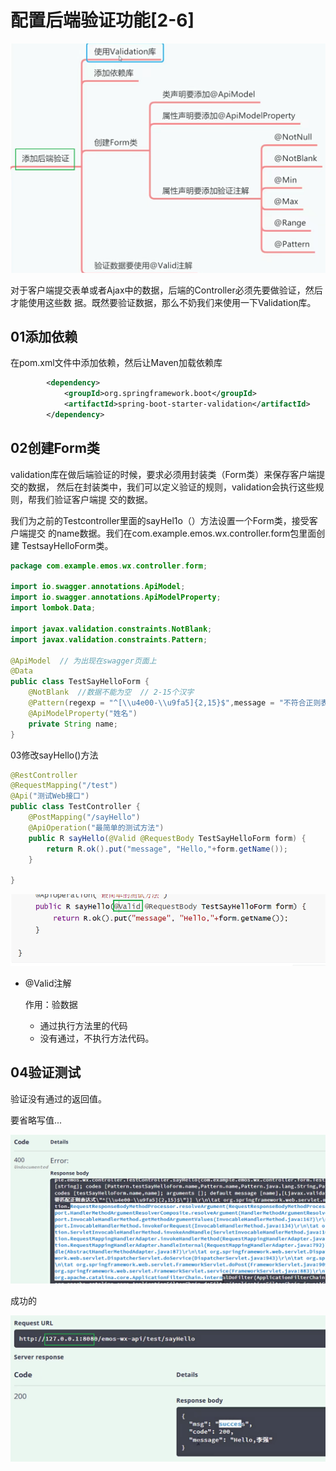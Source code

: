 # 配置后端验证功能[2-6]

![image-20231001171353275](06配置后端验证功能2-6.assets/image-20231001171353275.png)

对于客户端提交表单或者Ajax中的数据，后端的Controller必须先要做验证，然后才能使用这些数
据。既然要验证数据，那么不奶我们来使用一下Validation库。

## 01添加依赖

在pom.xml文件中添加依赖，然后让Maven加载依赖库

```xml
        <dependency>
            <groupId>org.springframework.boot</groupId>
            <artifactId>spring-boot-starter-validation</artifactId>
        </dependency>
```

## 02创建Form类

validation库在做后端验证的时候，要求必须用封装类（Form类）来保存客户端提交的数据，
然后在封装类中，我们可以定义验证的规则，validation会执行这些规则，帮我们验证客户端提
交的数据。



我们为之前的Testcontroller里面的sayHel1o（）方法设置一个Form类，接受客户端提交
的name数据。我们在com.example.emos.wx.controller.form包里面创建 TestsayHelloForm类。

```java
package com.example.emos.wx.controller.form;

import io.swagger.annotations.ApiModel;
import io.swagger.annotations.ApiModelProperty;
import lombok.Data;

import javax.validation.constraints.NotBlank;
import javax.validation.constraints.Pattern;

@ApiModel  // 为出现在swagger页面上
@Data
public class TestSayHelloForm {
    @NotBlank  //数据不能为空  // 2-15个汉字
    @Pattern(regexp = "^[\\u4e00-\\u9fa5]{2,15}$",message = "不符合正则表达式")
    @ApiModelProperty("姓名")
    private String name;
}

```



03修改sayHello()方法

```java
@RestController
@RequestMapping("/test")
@Api("测试Web接口")
public class TestController {
    @PostMapping("/sayHello")
    @ApiOperation("最简单的测试方法")
    public R sayHello(@Valid @RequestBody TestSayHelloForm form) {
        return R.ok().put("message", "Hello,"+form.getName());
    }

}
```

![image-20231001173044219](06配置后端验证功能2-6.assets/image-20231001173044219.png)

- @Valid注解

  作用：验数据

  - 通过执行方法里的代码
  - 没有通过，不执行方法代码。



## 04验证测试



验证没有通过的返回值。

要省略写值...

![image-20231001173351479](06配置后端验证功能2-6.assets/image-20231001173351479.png)



成功的

![image-20231001173505034](06配置后端验证功能2-6.assets/image-20231001173505034.png)












